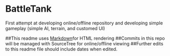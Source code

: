# BattleTank
First attempt at developing online/offline repository and developing simple gameplay (simple AI, terrain, and customed UI)

##This readme uses [Markdown]((https://daringfireball.net/projects/markdown/syntax) )for HTML rendering 
##Commits in this repo will be managed with SourceTree for online/offline viewing
##Further edits to this readme file should include dates when edited. 
